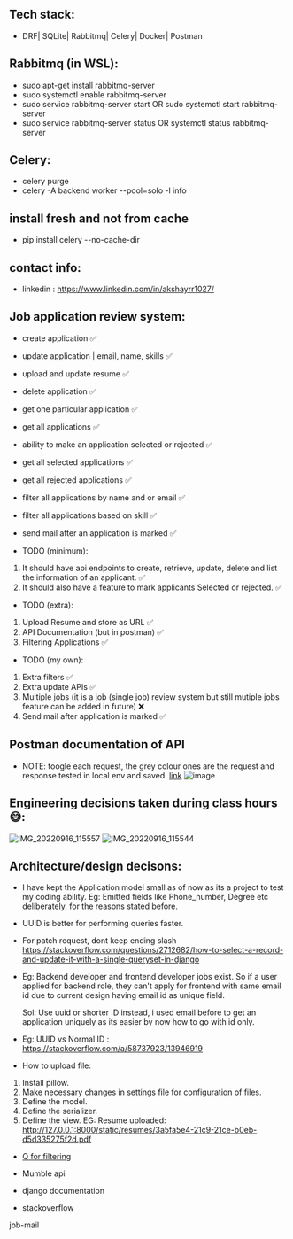 ## Tech stack:
- DRF| SQLite| Rabbitmq| Celery| Docker| Postman


## Rabbitmq (in WSL):
- sudo apt-get install rabbitmq-server
- sudo systemctl enable rabbitmq-server
- sudo service rabbitmq-server start OR sudo systemctl start rabbitmq-server
- sudo service rabbitmq-server status OR systemctl status rabbitmq-server

## Celery:
- celery purge
- celery -A backend worker --pool=solo -l info

## install fresh and not from cache 
- pip install celery --no-cache-dir

## contact info:
- linkedin : https://www.linkedin.com/in/akshayrr1027/


## Job application review system:

- create application ✅
- update application | email, name, skills ✅
- upload and update resume ✅
- delete application ✅
- get one particular application ✅
- get all applications ✅
- ability to make an application selected or rejected ✅
- get all selected applications ✅
- get all rejected applications ✅
- filter all applications by name and or email ✅
- filter all applications based on skill ✅
- send mail after an application is marked ✅
  
  
- TODO (minimum):
1) It should have api endpoints to create, retrieve, update, delete and list the information of an applicant. ✅
2) It should also have a feature to mark applicants Selected or rejected. ✅

- TODO (extra):
1) Upload Resume and store as URL ✅
2) API Documentation (but in postman) ✅
3) Filtering Applications ✅

- TODO (my own):
1) Extra filters ✅
2) Extra update APIs ✅
3) Multiple jobs (it is a job (single job) review system but still mutiple jobs feature can be added in future) ❌  
4) Send mail after application is marked ✅


## Postman documentation of API

- NOTE: toogle each request, the grey colour ones are the request and response tested in local env and saved.
[link](https://www.postman.com/akshayrr27/workspace/akshay-r-r/collection/11715636-f749778d-435b-452c-b3ed-f248569371d9?action=share&creator=11715636)
![image](https://user-images.githubusercontent.com/65683151/190662166-366de626-da3c-4701-8cff-a3e040c9011e.png)


## Engineering decisions taken during class hours 😅:

![IMG_20220916_115557](https://user-images.githubusercontent.com/65683151/190665482-4d2364ac-7f3f-460f-9030-a276984b886f.jpg)
![IMG_20220916_115544](https://user-images.githubusercontent.com/65683151/190665493-6a3303e8-c3cd-49ba-b476-1f6631e67234.jpg)


## Architecture/design decisons:

- I have kept the Application model small as of now as its a project to test my coding ability. Eg: Emitted fields like Phone_number, Degree etc deliberately, for the reasons stated before.

- UUID is better for performing queries faster.

- For patch request, dont keep ending slash
  https://stackoverflow.com/questions/2712682/how-to-select-a-record-and-update-it-with-a-single-queryset-in-django

- Eg: Backend developer and frontend developer jobs exist.
      So if a user applied for backend role, they can't apply for frontend with same email id due to current design having email id as unique field.

  Sol: Use uuid or shorter ID instead, i used email before to get an application uniquely as its easier by now how to go with id only.

- Eg: UUID vs Normal ID : https://stackoverflow.com/a/58737923/13946919
 
- How to upload file:
1) Install pillow.
2) Make necessary changes in settings file for configuration of files.
3) Define the model.
4) Define the serializer.
5) Define the view.
EG: Resume uploaded: http://127.0.0.1:8000/static/resumes/3a5fa5e4-21c9-21ce-b0eb-d5d335275f2d.pdf

- [Q for filtering](https://books.agiliq.com/projects/django-orm-cookbook/en/latest/query_relatedtool.html)

- Mumble api
- django documentation
- stackoverflow

job-mail
